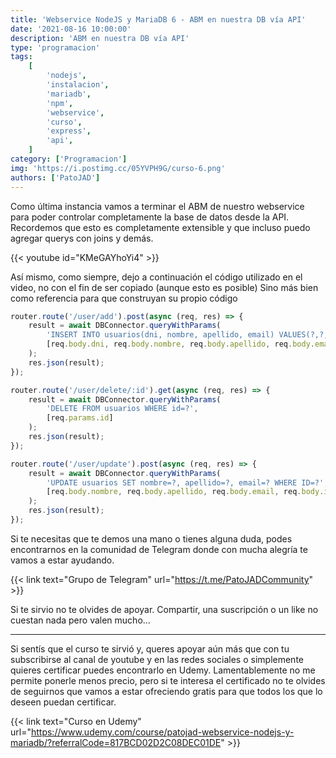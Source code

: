 ```yaml
---
title: 'Webservice NodeJS y MariaDB 6 - ABM en nuestra DB vía API'
date: '2021-08-16 10:00:00'
description: 'ABM en nuestra DB vía API'
type: 'programacion'
tags:
    [
        'nodejs',
        'instalacion',
        'mariadb',
        'npm',
        'webservice',
        'curso',
        'express',
        'api',
    ]
category: ['Programacion']
img: 'https://i.postimg.cc/05YVPH9G/curso-6.png'
authors: ['PatoJAD']
---
```


Como última instancia vamos a terminar el ABM de nuestro webservice para poder controlar completamente la base de datos desde la API. Recordemos que esto es completamente extensible y que incluso puedo agregar querys con joins y demás.

{{< youtube id="KMeGAYhoYi4" >}}

Así mismo, como siempre, dejo a continuación el código utilizado en el video, no con el fin de ser copiado (aunque esto es posible) Sino más bien como referencia para que construyan su propio código

```javascript
router.route('/user/add').post(async (req, res) => {
	result = await DBConnector.queryWithParams(
		'INSERT INTO usuarios(dni, nombre, apellido, email) VALUES(?,?,?,?)',
		[req.body.dni, req.body.nombre, req.body.apellido, req.body.email]
	);
	res.json(result);
});

router.route('/user/delete/:id').get(async (req, res) => {
	result = await DBConnector.queryWithParams(
		'DELETE FROM usuarios WHERE id=?',
		[req.params.id]
	);
	res.json(result);
});

router.route('/user/update').post(async (req, res) => {
	result = await DBConnector.queryWithParams(
		'UPDATE usuarios SET nombre=?, apellido=?, email=? WHERE ID=?',
		[req.body.nombre, req.body.apellido, req.body.email, req.body.id]
	);
	res.json(result);
});
```

Si te necesitas que te demos una mano o tienes alguna duda, podes encontrarnos en la comunidad de Telegram donde con mucha alegría te vamos a estar ayudando.

{{< link text="Grupo de Telegram" url="https://t.me/PatoJADCommunity" >}}

Si te sirvio no te olvides de apoyar. Compartir, una suscripción o un like no cuestan nada pero valen mucho...

---

Si sentís que el curso te sirvió y, queres apoyar aún más que con tu subscribirse al canal de youtube y en las redes sociales o simplemente quieres certificar puedes encontrarlo en Udemy. Lamentablemente no me permite ponerle menos precio, pero si te interesa el certificado no te olvides de seguirnos que vamos a estar ofreciendo gratis para que todos los que lo deseen puedan certificar.

{{< link text="Curso en Udemy" url="https://www.udemy.com/course/patojad-webservice-nodejs-y-mariadb/?referralCode=817BCD02D2C08DEC01DE" >}}
